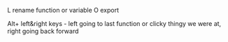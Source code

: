 
L  rename function or variable
O  export

Alt+ left&right keys - left going to last function or clicky thingy we were at, right going back forward
